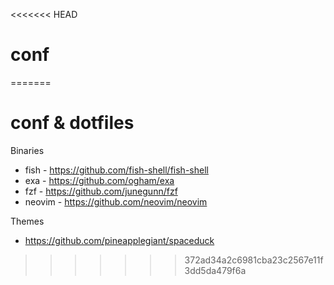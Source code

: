 <<<<<<< HEAD
# conf
=======
# conf & dotfiles

Binaries
- fish - https://github.com/fish-shell/fish-shell
- exa - https://github.com/ogham/exa
- fzf - https://github.com/junegunn/fzf
- neovim - https://github.com/neovim/neovim

Themes
- https://github.com/pineapplegiant/spaceduck
>>>>>>> 372ad34a2c6981cba23c2567e11f3dd5da479f6a
